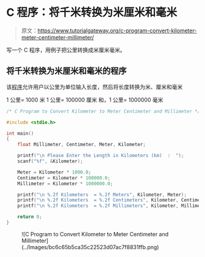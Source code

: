 # C 程序：将千米转换为米厘米和毫米

> 原文：<https://www.tutorialgateway.org/c-program-convert-kilometer-meter-centimeter-millimeter/>

写一个 C 程序，用例子把公里转换成米厘米毫米。

## 将千米转换为米厘米和毫米的程序

该[程序](https://www.tutorialgateway.org/c-programming-examples/)允许用户以公里为单位输入长度，然后将长度转换为米、厘米和毫米

1 公里= 1000 米
1 公里= 100000 厘米
和，1 公里= 1000000 毫米

```c
/* C Program to Convert Kilometer to Meter Centimeter and Millimeter */

#include <stdio.h>

int main()
{
  	float Millimeter, Centimeter, Meter, Kilometer;

 	printf("\n Please Enter the Length in Kilometers (km)  :  ");
  	scanf("%f", &Kilometer);

  	Meter = Kilometer * 1000.0;
  	Centimeter = Kilometer * 100000.0; 	
  	Millimeter = Kilometer * 1000000.0; 	

    printf("\n %.2f Kilometers  = %.2f Meters", Kilometer, Meter);
    printf("\n %.2f Kilometers  = %.2f Centimeters", Kilometer, Centimeter);
    printf("\n %.2f Kilometers  = %.2f Millimeters", Kilometer, Millimeter);

   	return 0;
}
```

<figure class="wp-block-image">![C Program to Convert Kilometer to Meter Centimeter and Millimeter](../Images/bc6c65b5ca35c22523d07ac7f8831ffb.png)</figure>